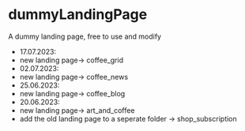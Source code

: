 # dummyLandingPage
A dummy landing page, free to use and modify
- 17.07.2023:
- new landing page-> coffee_grid
- 02.07.2023:
- new landing page-> coffee_news 
- 25.06.2023:
- new landing page-> coffee_blog
- 20.06.2023:
- new landing page-> art_and_coffee
- add the old landing page to a seperate folder -> shop_subscription
